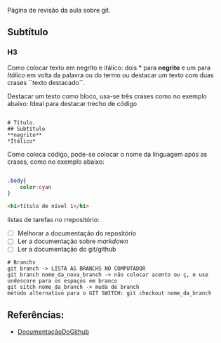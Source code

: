 Página de revisão da aula sobre git.
## Subtítulo
### H3

Como colocar texto em negrito e itálico: dois * para **negrito** e um para 
*Itálico* em volta da palavra ou do termo ou destacar um texto com duas crases ``texto destacado´´.

Destacar um texto como bloco, usa-se três crases como no exemplo abaixo: Ideal para destacar trecho de código
```

# Título.
## Subtítulo
**negrito**
*Itálico*
```
   



   Como coloca código, pode-se colocar o nome da línguagem após as crases, como no exemplo abaixo:

   ```css

   .body{
       color:cyan
   }

```

```html
<h1>Título de nível 1</h1>
```
listas de tarefas no rrepositório:

- [ ] Melhorar a documentação do repositório
- [ ] Ler a documentação sobre *markdown*
- [ ] Ler a documentação do git/github
```
# Branchs
git branch -> LISTA AS BRANCHS NO COMPUTADOR
git branch nome_da_nova_branch -> não colocar acento ou ç, e use undescore para os espaços em branco
git sitch nome_da_branch -> muda de branch
método alternativo para o GIT SWITCH: git checkout nome_da_branch
```

## Referências:

*  [DocumentaçãoDoGithub](https://docs.github.com/pt/get-started/writing-on-github/getting-started-with-writing-and-formatting-on-github/basic-writing-and-formatting-syntax#headings)
